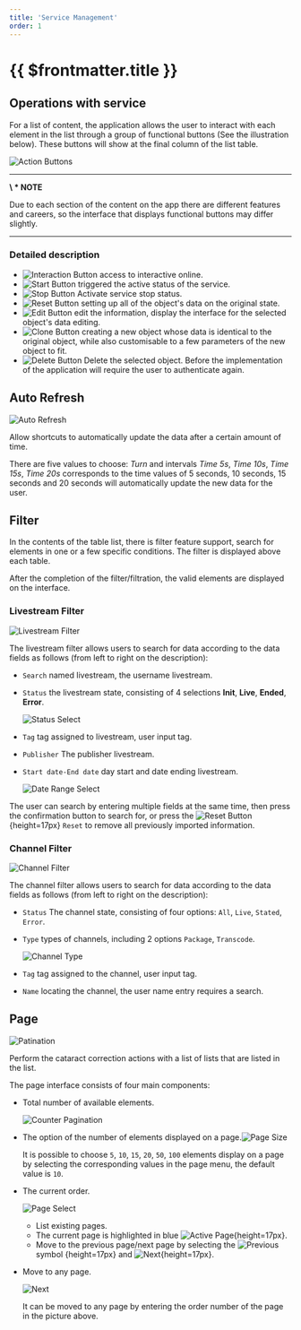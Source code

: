 ```yaml
---
title: 'Service Management'
order: 1
---
```


# {{ $frontmatter.title }}


## Operations with service

For a list of content, the application allows the user to interact with each element in the list through a group of functional buttons (See the illustration below). These buttons will show at the final column of the list table.

![Action Buttons](../images/um-action-btns/sample.png)

---

**\ * NOTE**

Due to each section of the content on the app there are different features and careers, so the interface that displays functional buttons may differ slightly.

---

### Detailed description

- ![Interaction Button](../images/um-action-btns/interaction.png) access to interactive online.
- ![Start Button](../images/um-action-btns/start.png) triggered the active status of the service.
- ![Stop Button](../images/um-action-btns/stop.png) Activate service stop status.
- ![Reset Button](../images/um-action-btns/reset.png) setting up all of the object's data on the original state.
- ![Edit Button](../images/um-action-btns/edit.png) edit the information, display the interface for the selected object's data editing.
- ![Clone Button](../images/um-action-btns/clone.png) creating a new object whose data is identical to the original object, while also customisable to a few parameters of the new object to fit.
- ![Delete Button](../images/um-action-btns/delete.png) Delete the selected object. Before the implementation of the application will require the user to authenticate again.


## Auto Refresh

![Auto Refresh](../images/um-auto-refresh.jpg)

Allow shortcuts to automatically update the data after a certain amount of time.

There are five values to choose: *Turn* and intervals *Time 5s*, *Time 10s*, *Time 15s*, *Time 20s* corresponds to the time values of 5 seconds, 10 seconds, 15 seconds and 20 seconds will automatically update the new data for the user.


## Filter

In the contents of the table list, there is filter feature support, search for elements in one or a few specific conditions. The filter is displayed above each table.

After the completion of the filter/filtration, the valid elements are displayed on the interface.

### Livestream Filter

![Livestream Filter](../images/um-filter/livestream.png)

The livestream filter allows users to search for data according to the data fields as follows (from left to right on the description):

- `Search` named livestream, the username livestream.
- `Status` the livestream state, consisting of 4 selections **Init**, **Live**, **Ended**, **Error**.

  ![Status Select](../images/um-filter/status-livestream.jpg)

- `Tag` tag assigned to livestream, user input tag.
- `Publisher` The publisher livestream.
- `Start date-End date` day start and date ending livestream.

  ![Date Range Select](../images/um-filter/date-range.jpg)

The user can search by entering multiple fields at the same time, then press the confirmation button to search for, or press the ![Reset Button](../images/um-filter/reset-livestream.png){height=17px} `Reset` to remove all previously imported information.

### Channel Filter

![Channel Filter](../images/um-filter/channel.png)

The channel filter allows users to search for data according to the data fields as follows (from left to right on the description):

- `Status` The channel state, consisting of four options: `All`, `Live`, `Stated`, `Error`.
- `Type` types of channels, including 2 options `Package`, `Transcode`.

  ![Channel Type](../images/um-filter/type-channel.jpg)

- `Tag` tag assigned to the channel, user input tag.
- `Name` locating the channel, the user name entry requires a search.

## Page

![Patination](../images/um-pagination/main.png)

Perform the cataract correction actions with a list of lists that are listed in the list.

The page interface consists of four main components:

- Total number of available elements.

  ![Counter Pagination](../images/um-pagination/counter.png)

- The option of the number of elements displayed on a page.<!-- !\[Fontsize Menu\](../images/um-pagination/page-size.png) -->![Page Size](../images/um-pagination/page-size-selection.jpg)

  It is possible to choose `5`, `10`, `15`, `20`, `50`, `100` elements display on a page by selecting the corresponding values in the page menu, the default value is `10`.

- The current order.

  ![Page Select](../images/um-pagination/page-selection.png)

  - List existing pages.
  - The current page is highlighted in blue ![Active Page](../images/um-pagination/actived-page.png){height=17px}.
  - Move to the previous page/next page by selecting the ![Previous](../images/um-pagination/previous.png)symbol {height=17px} and ![Next](../images/um-pagination/next.png){height=17px}.

- Move to any page.

  ![Next](../images/um-pagination/jump-to.jpg)

  It can be moved to any page by entering the order number of the page in the picture above.

